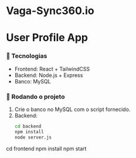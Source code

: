 # Vaga-Sync360.io

# User Profile App

### 🧱 Tecnologias
- Frontend: React + TailwindCSS
- Backend: Node.js + Express
- Banco: MySQL

### 🚀 Rodando o projeto

1. Crie o banco no MySQL com o script fornecido.
2. Backend:
   ```bash
   cd backend
   npm install
   node server.js

cd frontend
npm install
npm start
